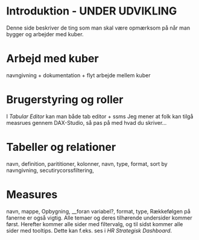 # Introduktion - UNDER UDVIKLING
Denne side beskriver de ting som man skal være opmærksom på når man bygger og arbejder med kuber.

# Arbejd med kuber
navngivning + dokumentation + flyt arbejde mellem kuber

# Brugerstyring og roller
I *Tabular Editor* kan man 
både tab editor + ssms
Jeg mener at folk kan tilgå measrues gennem DAX-Studio, så pas på med hvad du skriver...

# Tabeller og relationer
navn, definition, parititioner, kolonner, navn, type, format, sort by  navngivning, secutirycorssfiltering, 

# Measures
navn, mappe, Opbygning, __foran variabel?, format, type, 
Rækkefølgen på fanerne er også vigtig. Alle temaer og deres tilhørende undersider kommer først. Herefter kommer alle sider med filtervalg, og til sidst kommer alle sider med tooltips. Dette kan f.eks. ses i *HR Strategisk Dashboard*.


